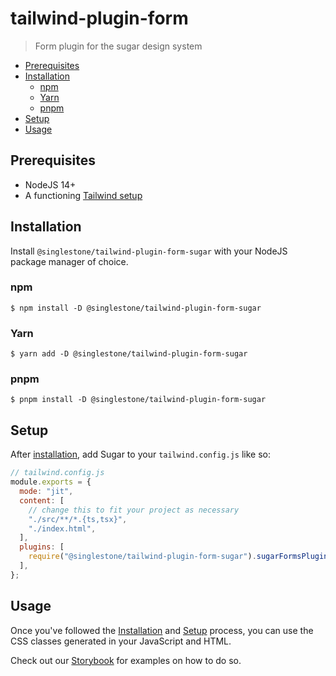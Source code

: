 # tailwind-plugin-form

> Form plugin for the sugar design system

<!-- START doctoc generated TOC please keep comment here to allow auto update -->
<!-- DON'T EDIT THIS SECTION, INSTEAD RE-RUN doctoc TO UPDATE -->

- [Prerequisites](#prerequisites)
- [Installation](#installation)
  - [npm](#npm)
  - [Yarn](#yarn)
  - [pnpm](#pnpm)
- [Setup](#setup)
- [Usage](#usage)

<!-- END doctoc generated TOC please keep comment here to allow auto update -->

## Prerequisites

- NodeJS 14+
- A functioning [Tailwind setup](https://tailwindcss.com/docs/installation)

## Installation

Install `@singlestone/tailwind-plugin-form-sugar` with your NodeJS package manager of choice.

### npm

```shell
$ npm install -D @singlestone/tailwind-plugin-form-sugar
```

### Yarn

```shell
$ yarn add -D @singlestone/tailwind-plugin-form-sugar
```

### pnpm

```shell
$ pnpm install -D @singlestone/tailwind-plugin-form-sugar
```

## Setup

After [installation](#installation), add Sugar to your `tailwind.config.js` like so:

```js
// tailwind.config.js
module.exports = {
  mode: "jit",
  content: [
    // change this to fit your project as necessary
    "./src/**/*.{ts,tsx}",
    "./index.html",
  ],
  plugins: [
    require("@singlestone/tailwind-plugin-form-sugar").sugarFormsPlugin(),
  ],
};
```

## Usage

Once you've followed the [Installation](#installation) and [Setup](#setup) process, you can use the CSS classes
generated in your JavaScript and HTML.

Check out our [Storybook](https://sugar.singlestone.io) for examples on how to do so.
